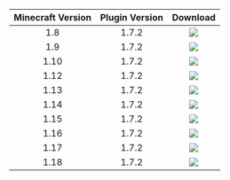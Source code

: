 | Minecraft Version      | Plugin Version | Download    |
|   :----:   |    :----:   |    :----:   |
| 1.8    | 1.7.2       | [<img src="https://raw.githubusercontent.com/latch93/Money4Mobs/master/images/download%20button.png">](https://github.com/latch93/Money4Mobs/raw/master/jar%20files/Money4Mobs-v1.7.2---1.8.jar)  |
| 1.9    | 1.7.2    | [<img src="https://raw.githubusercontent.com/latch93/Money4Mobs/master/images/download%20button.png">](https://github.com/latch93/Money4Mobs/raw/master/jar%20files/Money4Mobs-v1.7.2---1.9.jar)      |
| 1.10   | 1.7.2       | [<img src="https://raw.githubusercontent.com/latch93/Money4Mobs/master/images/download%20button.png">](https://github.com/latch93/Money4Mobs/raw/master/jar%20files/Money4Mobs-v1.7.2---1.10.jar)  |
| 1.12   | 1.7.2        | [<img src="https://raw.githubusercontent.com/latch93/Money4Mobs/master/images/download%20button.png">](https://github.com/latch93/Money4Mobs/raw/master/jar%20files/Money4Mobs-v1.7.2---1.12.jar)      |
| 1.13   | 1.7.2       | [<img src="https://raw.githubusercontent.com/latch93/Money4Mobs/master/images/download%20button.png">](https://github.com/latch93/Money4Mobs/raw/master/jar%20files/Money4Mobs-v1.7.2---1.13.jar)  |
| 1.14   | 1.7.2        | [<img src="https://raw.githubusercontent.com/latch93/Money4Mobs/master/images/download%20button.png">](https://github.com/latch93/Money4Mobs/raw/master/jar%20files/Money4Mobs-v1.7.2---1.14.jar)      |
| 1.15   | 1.7.2      | [<img src="https://raw.githubusercontent.com/latch93/Money4Mobs/master/images/download%20button.png">](https://github.com/latch93/Money4Mobs/raw/master/jar%20files/Money4Mobs-v1.7.2---1.15.jar)  |
| 1.16   | 1.7.2       | [<img src="https://raw.githubusercontent.com/latch93/Money4Mobs/master/images/download%20button.png">](https://github.com/latch93/Money4Mobs/raw/master/jar%20files/Money4Mobs-v1.7.2---1.16.jar)      |
| 1.17   | 1.7.2    | [<img src="https://raw.githubusercontent.com/latch93/Money4Mobs/master/images/download%20button.png">](https://github.com/latch93/Money4Mobs/raw/master/jar%20files/Money4Mobs-v1.7.2---1.17.jar)      |
| 1.18   | 1.7.2    | [<img src="https://raw.githubusercontent.com/latch93/Money4Mobs/master/images/download%20button.png">](https://github.com/latch93/Money4Mobs/raw/master/jar%20files/Money4Mobs-v1.7.2---1.18.jar)      |